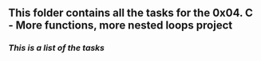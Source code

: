 ## **This folder contains all the tasks for the 0x04. C - More functions, more nested loops project**  
### *This is a list of the tasks*
